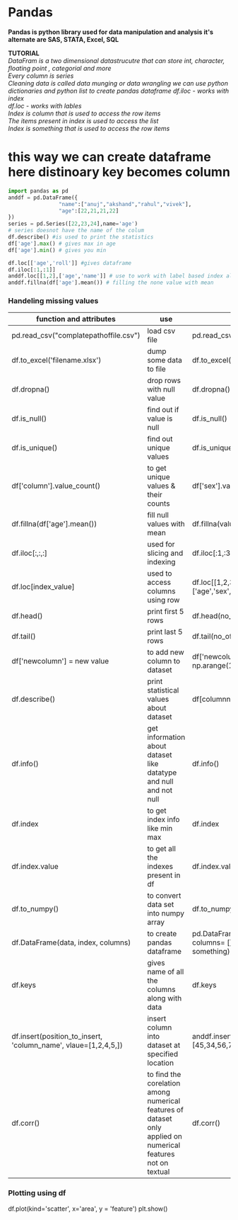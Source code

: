 # Pandas
**Pandas is python library used for data manipulation and analysis it's alternate are SAS, STATA, Excel, SQL**

**TUTORIAL**  
*DataFram is a two dimensional datastrucutre that can store int, character, floating point , categorial and more*   
*Every column is series*  
*Cleaning data is called data munging or data wrangling*
*we can use python dictionaries and python list to create pandas dataframe*
*df.iloc - works with index*  
*df.loc - works with lables*    
*Index is column that is used to access the row items*  
*The items present in index is used to access the list*  
*Index is something that is used to access the row items*  



# this way we can create dataframe here distinoary key becomes column
```py
import pandas as pd
anddf = pd.DataFrame({
                "name":["anuj","akshand","rahul","vivek"],
                "age":[22,21,21,22]
})
series = pd.Series([22,23,24],name='age')
# series doesnot have the name of the colum
df.describe() #is used to print the statistics
df['age'].max() # gives max in age
df['age'].min() # gives you min

df.loc[['age','roll']] #gives dataframe
df.iloc[:1,:1]]
anddf.loc[[1,2],['age','name']] # use to work with label based index also known as column based index.
anddf.fillna(df['age'].mean()) # filling the none value with mean

```

### Handeling missing values 
| function and attributes | use | code |
|-|-|-|
|pd.read_csv("complatepathoffile.csv") | load csv file | pd.read_csv('filename.csv') |
|df.to_excel('filename.xlsx') | dump some data to file | df.to_excel('filename.xlxs') |
|df.dropna()| drop rows with null value | df.dropna() |
|df.is_null() | find out if value is null | df.is_null()|
|df.is_unique() | find out unique values | df.is_unique() |
|df['column'].value_count() | to get unique values & their counts | df['sex'].value_count() |
|df.fillna(df['age'].mean()) | fill null values with mean | df.fillna(value) |
|df.iloc[:,:,:] | used for slicing and indexing | df.iloc[:1,:3] | 
|df.loc[index_value] | used to access columns using row | df.loc[[1,2,3],['age','sex','name']]|
| df.head() | print first 5 rows | df.head(no_of_row_to_print) |
| df.tail() | print last 5 rows | df.tail(no_of_rows_to_print) |
| df['newcolumn'] = new value | to add new column to dataset | df['newcolumn'] = np.arange(10) |
| df.describe() | print statistical values about dataset | df[columnname].describe() |
| df.info() | get information about dataset like datatype and null and not null | df.info() |
| df.index | to get index info like min max | df.index |
| df.index.value | to get all the indexes present in df | df.index.value |
| df.to_numpy() | to convert data set into numpy array | df.to_numpy() |
| df.DataFrame(data, index, columns) | to create pandas dataframe | pd.DataFrame(list or dict, columns= [], index = something) |
| df.keys | gives name of all the columns along with data | df.keys|
| df.insert(position_to_insert, 'column_name', vlaue=[1,2,4,5,]) | insert column into dataset at specified location | anddf.insert(1,"new",[45,34,56,77]) |
| df.corr() | to find the corelation among numerical features of dataset  only applied on numerical features not on textual| df.corr() |


### Plotting using df 
df.plot(kind='scatter', x='area', y = 'feature')
plt.show()














